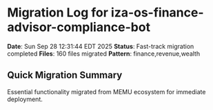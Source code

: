 # Migration Log for iza-os-finance-advisor-compliance-bot

**Date**: Sun Sep 28 12:31:44 EDT 2025
**Status**: Fast-track migration completed
**Files**:      160 files migrated
**Pattern**: finance,revenue,wealth

## Quick Migration Summary
Essential functionality migrated from MEMU ecosystem for immediate deployment.

